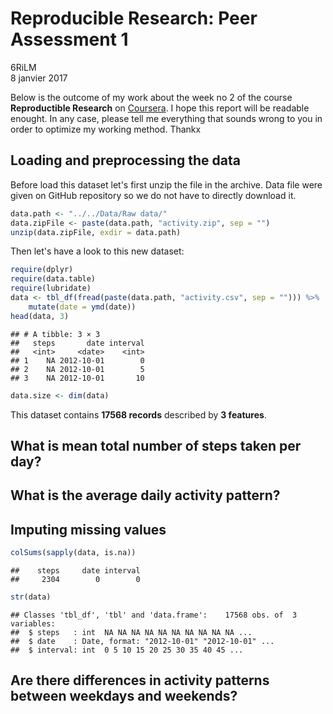 # Reproducible Research: Peer Assessment 1
6RiLM  
8 janvier 2017  



Below is the outcome of my work about the week no 2 of the course **Reproductible Research** on [Coursera](https://www.coursera.org/learn/reproducible-research).
I hope this report will be readable enought. In any case, please tell me everything that sounds wrong to you in order to optimize my working method. Thankx

## Loading and preprocessing the data

Before load this dataset let's first unzip the file in the archive. Data file were given on GitHub repository so we do not have to directly download it.


```r
data.path <- "../../Data/Raw data/"
data.zipFile <- paste(data.path, "activity.zip", sep = "")
unzip(data.zipFile, exdir = data.path)
```

Then let's have a look to this new dataset:  


```r
require(dplyr)
require(data.table)
require(lubridate)
data <- tbl_df(fread(paste(data.path, "activity.csv", sep = ""))) %>%
    mutate(date = ymd(date))
head(data, 3)
```

```
## # A tibble: 3 × 3
##   steps       date interval
##   <int>     <date>    <int>
## 1    NA 2012-10-01        0
## 2    NA 2012-10-01        5
## 3    NA 2012-10-01       10
```

```r
data.size <- dim(data)
```

This dataset contains **17568 records** described by **3 features**.


## What is mean total number of steps taken per day?



## What is the average daily activity pattern?



## Imputing missing values


```r
colSums(sapply(data, is.na))
```

```
##    steps     date interval 
##     2304        0        0
```

```r
str(data)
```

```
## Classes 'tbl_df', 'tbl' and 'data.frame':	17568 obs. of  3 variables:
##  $ steps   : int  NA NA NA NA NA NA NA NA NA NA ...
##  $ date    : Date, format: "2012-10-01" "2012-10-01" ...
##  $ interval: int  0 5 10 15 20 25 30 35 40 45 ...
```


## Are there differences in activity patterns between weekdays and weekends?

